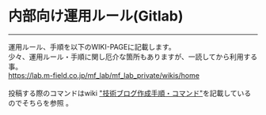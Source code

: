 # 内部向け運用ルール(Gitlab)
- - -
運用ルール、手順を以下のWIKI-PAGEに記載します。   
少々、運用ルール・手順に関し厄介な箇所もありますが、一読してから利用する事。<br>
https://lab.m-field.co.jp/mf_lab/mf_lab_private/wikis/home
<br><br>
投稿する際のコマンドはwiki ["技術ブログ作成手順・コマンド"](https://lab.m-field.co.jp/mf_lab/mf_lab_private/wikis/%E6%8A%80%E8%A1%93%E3%83%96%E3%83%AD%E3%82%B0%E4%BD%9C%E6%88%90%E6%89%8B%E9%A0%86%E3%83%BB%E3%82%B3%E3%83%9E%E3%83%B3%E3%83%89)を記載しているのでそちらを参照 。

